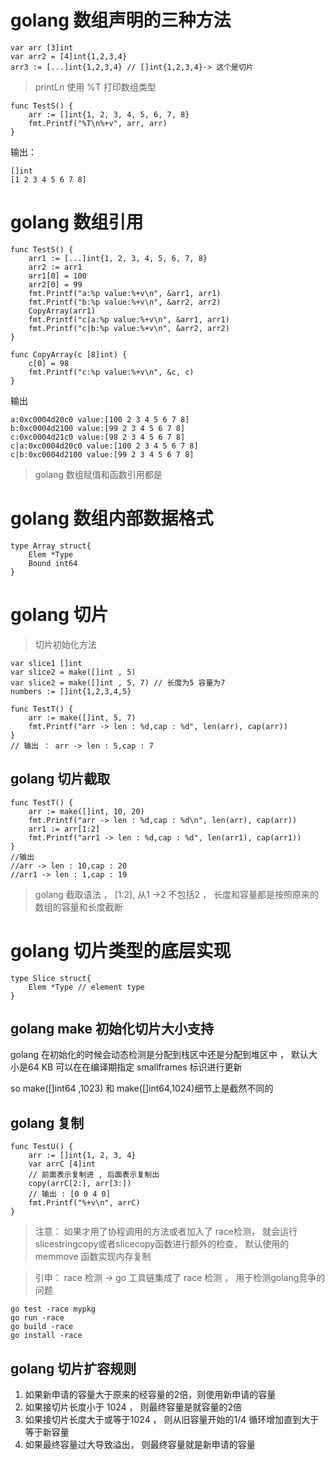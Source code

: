 # golang 数组声明的三种方法

```golang
var arr [3]int
var arr2 = [4]int{1,2,3,4}
arr3 := [...]int{1,2,3,4} // []int{1,2,3,4}-> 这个是切片
```

> printLn 使用 %T 打印数组类型

```golang
func TestS() {
	arr := []int{1, 2, 3, 4, 5, 6, 7, 8}
	fmt.Printf("%T\n%+v", arr, arr)
}
```
输出：
```
[]int
[1 2 3 4 5 6 7 8]
```

# golang 数组引用

```golang
func TestS() {
	arr1 := [...]int{1, 2, 3, 4, 5, 6, 7, 8}
	arr2 := arr1
	arr1[0] = 100
	arr2[0] = 99
	fmt.Printf("a:%p value:%+v\n", &arr1, arr1)
	fmt.Printf("b:%p value:%+v\n", &arr2, arr2)
	CopyArray(arr1)
	fmt.Printf("c|a:%p value:%+v\n", &arr1, arr1)
	fmt.Printf("c|b:%p value:%+v\n", &arr2, arr2)
}

func CopyArray(c [8]int) {
	c[0] = 98
	fmt.Printf("c:%p value:%+v\n", &c, c)
}
```
输出
```
a:0xc0004d20c0 value:[100 2 3 4 5 6 7 8]
b:0xc0004d2100 value:[99 2 3 4 5 6 7 8]
c:0xc0004d21c0 value:[98 2 3 4 5 6 7 8]
c|a:0xc0004d20c0 value:[100 2 3 4 5 6 7 8]
c|b:0xc0004d2100 value:[99 2 3 4 5 6 7 8]
```

> golang 数组赋值和函数引用都是


# golang 数组内部数据格式

```golang
type Array struct{
    Elem *Type
    Bound int64
}
```

# golang 切片

> 切片初始化方法

```golang
var slice1 []int
var slice2 = make([]int , 5)
var slice2 = make([]int , 5, 7) // 长度为5 容量为7 
numbers := []int{1,2,3,4,5}
```

```golang
func TestT() {
	arr := make([]int, 5, 7)
	fmt.Printf("arr -> len : %d,cap : %d", len(arr), cap(arr))
}
// 输出 ： arr -> len : 5,cap : 7
```

## golang 切片截取

```golang
func TestT() {
	arr := make([]int, 10, 20)
	fmt.Printf("arr -> len : %d,cap : %d\n", len(arr), cap(arr))
	arr1 := arr[1:2]
	fmt.Printf("arr1 -> len : %d,cap : %d", len(arr1), cap(arr1))
}
//输出
//arr -> len : 10,cap : 20
//arr1 -> len : 1,cap : 19
```

> golang 截取语法 ， [1:2], 从1 ->2 不包括2 ， 长度和容量都是按照原来的数组的容量和长度截断

# golang 切片类型的底层实现

```golang
type Slice struct{
	Elem *Type // element type
}
```
## golang make 初始化切片大小支持

golang 在初始化的时候会动态检测是分配到栈区中还是分配到堆区中 ， 默认大小是64 KB 可以在在编译期指定 smallframes 标识进行更新

so make([]int64 ,1023) 和 make([]int64,1024)细节上是截然不同的
## golang 复制

```golang
func TestU() {
	arr := []int{1, 2, 3, 4}
	var arrC [4]int
	// 前面表示复制进 , 后面表示复制出
	copy(arrC[2:], arr[3:])
	// 输出 : [0 0 4 0]
	fmt.Printf("%+v\n", arrC)
}
```

> 注意： 如果才用了协程调用的方法或者加入了 race检测， 就会运行 slicestringcopy或者slicecopy函数进行额外的检查， 默认使用的memmove 函数实现内存复制

> 引申： race 检测 -> go 工具链集成了 race 检测 ， 用于检测golang竞争的问题

```golang
go test -race mypkg
go run -race
go build -race
go install -race
```

## golang 切片扩容规则 

1. 如果新申请的容量大于原来的经容量的2倍，则使用新申请的容量
2. 如果接切片长度小于 1024 ， 则最终容量是就容量的2倍
3. 如果接切片长度大于或等于1024 ， 则从旧容量开始的1/4 循环增加直到大于等于新容量
4. 如果最终容量过大导致溢出， 则最终容量就是新申请的容量

